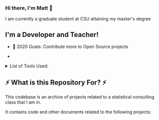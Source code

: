 ### Hi there, I'm Matt 👋

I am currently a graduate student at CSU attaining my master's degree

## I'm a Developer and Teacher!

- 🥅 2020 Goals: Contribute more to Open Source projects

- 

<details>
<summary>List of Tools Used:</summary>
<br>
* Python 
<br>
* SAS
<br>
* R
<br>
* SQL
</details>

## ⚡ What is this Repository For? ⚡

This codebase is an archive of projects related to a statistical consulting class that I am in.

It contains code and other documents related to the following projects:


